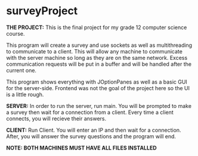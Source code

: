 # surveyProject

**THE PROJECT:**
This is the final project for my grade 12 computer science course.

This program will create a survey and use sockets as well as multithreading to communicate to a client. This will allow any machine to communicate with the server machine so long as they are on the same network. Excess communication requests will be put in a buffer and will be handled after the current one.

This program shows everything with JOptionPanes as well as a basic GUI for the server-side. Frontend was not the goal of the project here so the UI is a little rough.

**SERVER:**
In order to run the server, run main. You will be prompted to make a survey then wait for a connection from a client. Every time a client connects, you will recieve their answers.

**CLIENT:**
Run Client. You will enter an IP and then wait for a connection. After, you will answer the survey questions and the program will end.

**NOTE: BOTH MACHINES MUST HAVE ALL FILES INSTALLED**

